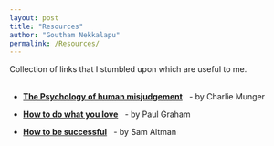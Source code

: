 ```yaml
---
layout: post
title: "Resources"
author: "Goutham Nekkalapu"
permalink: /Resources/
---
```

Collection of links that I stumbled upon which are useful to me. <br/> <br/>

- [__The Psychology of human misjudgement__](https://drive.google.com/file/d/1Zh2tiuFigWQnYVpgUbCpdJreqSnFwEKz/view) &nbsp; - by Charlie Munger

-  [__How to do what you love__](http://www.paulgraham.com/love.html) &nbsp; - by Paul Graham

- [__How to be successful__]( https://blog.samaltman.com/how-to-be-successful) &nbsp; - by Sam Altman


